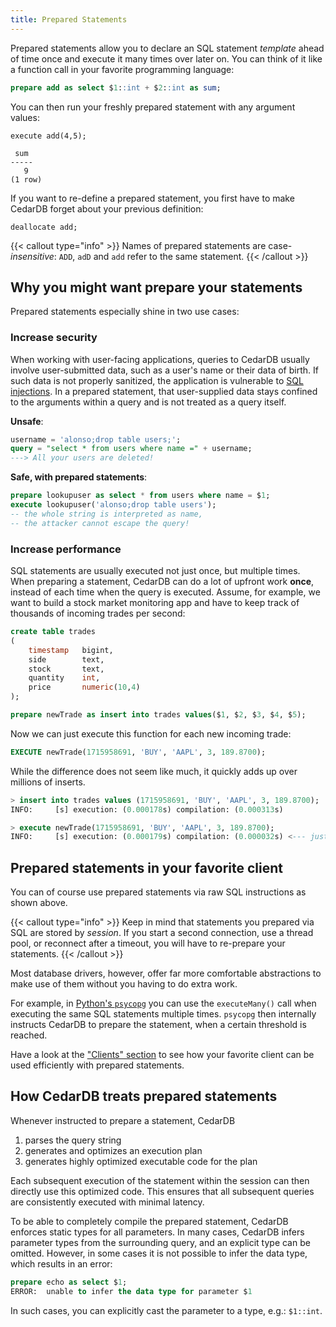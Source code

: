 ```yaml
---
title: Prepared Statements
---
```


Prepared statements allow you to declare an SQL statement *template* ahead of time once and execute it many times over later on.
You can think of it like a function call in your favorite programming language:
```sql
prepare add as select $1::int + $2::int as sum;
```

You can then run your freshly prepared statement with any argument values:
```
execute add(4,5);

 sum
-----
   9
(1 row)
```

If you want to re-define a prepared statement, you first have to make CedarDB forget about your previous definition:
```
deallocate add;
```

{{< callout type="info" >}}
Names of prepared statements are case-*insensitive*: `ADD`, `adD` and `add` refer to the same statement.
{{< /callout >}}



## Why you might want prepare your statements
Prepared statements especially shine in two use cases:

### Increase security
When working with user-facing applications, queries to CedarDB usually involve user-submitted data, such as a user's name or their data of birth.
If such data is not properly sanitized, the application is vulnerable to [SQL injections](https://en.wikipedia.org/wiki/SQL_injection).
In a prepared statement, that user-supplied data stays confined to the arguments within a query and is not treated as a query itself.

**Unsafe**:
```sql
username = 'alonso;drop table users;';
query = "select * from users where name =" + username;
---> All your users are deleted!
```

**Safe, with prepared statements**:
```sql
prepare lookupuser as select * from users where name = $1;
execute lookupuser('alonso;drop table users'); 
-- the whole string is interpreted as name, 
-- the attacker cannot escape the query! 
```

### Increase performance
SQL statements are usually executed not just once, but multiple times.
When preparing a statement, CedarDB can do a lot of upfront work **once**, instead of each time when the query is executed.
Assume, for example, we want to build a stock market monitoring app and have to keep track of thousands of incoming trades per second:

```sql
create table trades
(
    timestamp   bigint,
    side        text,
    stock       text,
    quantity    int,
    price       numeric(10,4)
);

prepare newTrade as insert into trades values($1, $2, $3, $4, $5);
```

Now we can just execute this function for each new incoming trade:

```sql
EXECUTE newTrade(1715958691, 'BUY', 'AAPL', 3, 189.8700);
```

While the difference does not seem like much, it quickly adds up over millions of inserts.
```sql
> insert into trades values (1715958691, 'BUY', 'AAPL', 3, 189.8700);
INFO:     [s] execution: (0.000178s) compilation: (0.000313s)

> execute newTrade(1715958691, 'BUY', 'AAPL', 3, 189.8700);
INFO:     [s] execution: (0.000179s) compilation: (0.000032s) <--- just a tenth!
```

## Prepared statements in your favorite client
You can of course use prepared statements via raw SQL instructions as shown above.

{{< callout type="info" >}}
Keep in mind that statements you prepared via SQL are stored by *session*.
If you start a second connection, use a thread pool, or reconnect after a timeout, you will have to re-prepare your statements.
{{< /callout >}}

Most database drivers, however, offer far more comfortable abstractions to make use of them without you having to do extra work.

For example, in [Python's `psycopg`](/docs/clients/python) you can use the `executeMany()` call when executing the same SQL statements multiple times.
`psycopg` then internally instructs CedarDB to prepare the statement, when a certain threshold is reached.

Have a look at the ["Clients" section](/docs/clients) to see how your favorite client can be used efficiently with prepared statements.


## How CedarDB treats prepared statements
Whenever instructed to prepare a statement, CedarDB
1. parses the query string
2. generates and optimizes an execution plan
3. generates highly optimized executable code for the plan

Each subsequent execution of the statement within the session can then directly use this optimized code.
This ensures that all subsequent queries are consistently executed with minimal latency.

To be able to completely compile the prepared statement, CedarDB enforces static types for all parameters.
In many cases, CedarDB infers parameter types from the surrounding query, and an explicit type can be omitted.
However, in some cases it is not possible to infer the data type, which results in an error:
```sql
prepare echo as select $1;
ERROR:  unable to infer the data type for parameter $1
```

In such cases, you can explicitly cast the parameter to a type, e.g.: `$1::int`.
